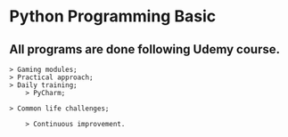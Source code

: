 # Python Programming Basiс


## All programs are done following Udemy course.

	> Gaming modules;
	> Practical approach;
	> Daily training;
        > PyCharm;
	
	> Common life challenges;
 
        > Continuous improvement.
